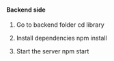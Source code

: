 #### Backend side

1. Go to backend folder
   cd library
   
2. Install dependencies
   npm install
   
3. Start the server
   npm start
